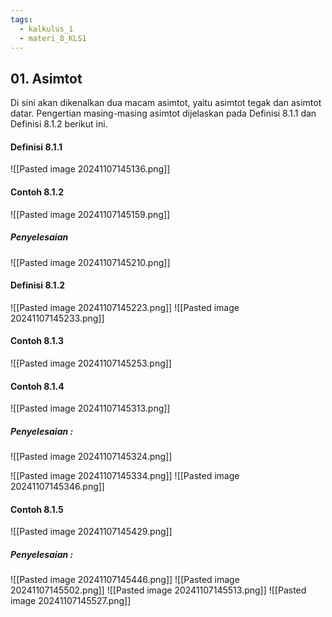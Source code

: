 ```yaml
---
tags:
  - kalkulus_1
  - materi_8_KLS1
---
```

## 01. Asimtot

Di sini akan dikenalkan dua macam asimtot, yaitu asimtot tegak dan asimtot datar. Pengertian masing-masing asimtot dijelaskan pada Definisi 8.1.1 dan Definisi 8.1.2 berikut ini.

#### Definisi 8.1.1

![[Pasted image 20241107145136.png]]

#### Contoh 8.1.2

![[Pasted image 20241107145159.png]]

##### Penyelesaian

![[Pasted image 20241107145210.png]]

#### Definisi 8.1.2

![[Pasted image 20241107145223.png]]
![[Pasted image 20241107145233.png]]

#### Contoh 8.1.3

![[Pasted image 20241107145253.png]]

#### Contoh 8.1.4

![[Pasted image 20241107145313.png]]

##### Penyelesaian :

![[Pasted image 20241107145324.png]]

![[Pasted image 20241107145334.png]]
![[Pasted image 20241107145346.png]]

#### Contoh 8.1.5

![[Pasted image 20241107145429.png]]

##### Penyelesaian :
![[Pasted image 20241107145446.png]]
![[Pasted image 20241107145502.png]]
![[Pasted image 20241107145513.png]]
![[Pasted image 20241107145527.png]]






